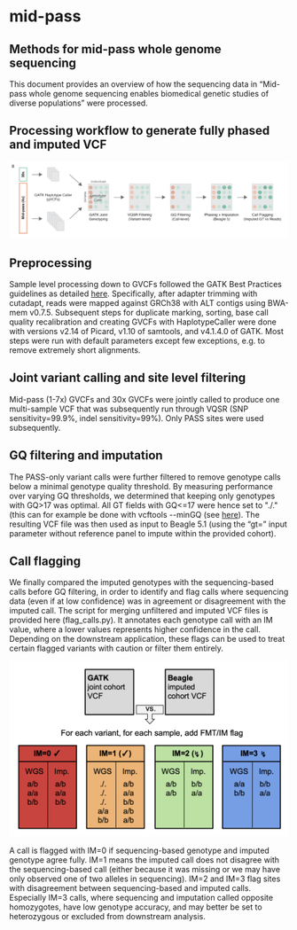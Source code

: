 # mid-pass

## Methods for mid-pass whole genome sequencing

This document provides an overview of how the sequencing data in  “Mid-pass whole genome sequencing enables biomedical genetic studies of diverse populations” were processed. 

## Processing workflow to generate fully phased and imputed VCF

![workflow overview](workflow.png)
 
## Preprocessing
Sample level processing down to GVCFs followed the GATK Best Practices guidelines as detailed [here](https://gatk.broadinstitute.org/hc/en-us/articles/360035535932-Germline-short-variant-discovery-SNPs-Indels-). Specifically, after adapter trimming with cutadapt, reads were mapped against GRCh38 with ALT contigs using BWA-mem v0.7.5. Subsequent steps for duplicate marking, sorting, base call quality recalibration and creating GVCFs with HaplotypeCaller were done with versions v2.14 of Picard, v1.10 of samtools, and v4.1.4.0 of GATK. Most steps were run with default parameters except few exceptions, e.g. to remove extremely short alignments. 

## Joint variant calling and site level filtering
Mid-pass (1-7x) GVCFs and 30x GVCFs were jointly called to produce one multi-sample VCF that was subsequently run through VQSR (SNP sensitivity=99.9%, indel sensitivity=99%). Only PASS sites were used subsequently.

## GQ filtering and imputation
The PASS-only variant calls were further filtered to remove genotype calls below a minimal genotype quality threshold. By measuring performance over varying GQ thresholds, we determined that keeping only genotypes with GQ>17 was optimal. All GT fields with GQ<=17 were hence set to "./." (this can for example be done with vcftools --minGQ (see [here](https://vcftools.github.io/man_latest.html)).
The resulting VCF file was then used as input to Beagle 5.1 (using the “gt=” input parameter without reference panel to impute within the provided cohort).

## Call flagging
We finally compared the imputed genotypes with the sequencing-based calls before GQ filtering, in order to identify and flag calls where sequencing data (even if at low confidence) was in agreement or disagreement with the imputed call. The script for merging unfiltered and imputed VCF files is provided here (flag_calls.py). It annotates each genotype call with an IM value, where a lower values represents higher confidence in the call. Depending on the downstream application, these flags can be used to treat certain flagged variants with caution or filter them entirely. 

![IM flagging](IMflagging.png)

A call is flagged with IM=0 if sequencing-based genotype and imputed genotype agree fully. IM=1 means the imputed call does not disagree with the sequencing-based call (either because it was missing or we may have only observed one of two alleles in sequencing). IM=2 and IM=3 flag sites with disagreement between sequencing-based and imputed calls. Especially IM=3 calls, where sequencing and imputation called opposite homozygotes, have low genotype accuracy, and may better be set to heterozygous or excluded from downstream analysis. 
